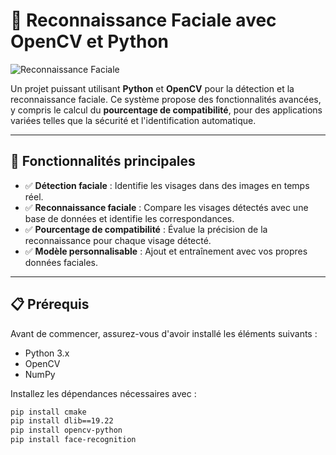 # 🎯 Reconnaissance Faciale avec OpenCV et Python

![Reconnaissance Faciale](https://via.placeholder.com/800x300.png?text=Facial+Recognition)

Un projet puissant utilisant **Python** et **OpenCV** pour la détection et la reconnaissance faciale. Ce système propose des fonctionnalités avancées, y compris le calcul du **pourcentage de compatibilité**, pour des applications variées telles que la sécurité et l'identification automatique.

---

## 🌟 Fonctionnalités principales
- ✅ **Détection faciale** : Identifie les visages dans des images en temps réel.
- ✅ **Reconnaissance faciale** : Compare les visages détectés avec une base de données et identifie les correspondances.
- ✅ **Pourcentage de compatibilité** : Évalue la précision de la reconnaissance pour chaque visage détecté.
- ✅ **Modèle personnalisable** : Ajout et entraînement avec vos propres données faciales.

---

## 📋 Prérequis
Avant de commencer, assurez-vous d'avoir installé les éléments suivants :
- Python 3.x
- OpenCV
- NumPy

Installez les dépendances nécessaires avec :
```bash
pip install cmake
pip install dlib==19.22
pip install opencv-python
pip install face-recognition
